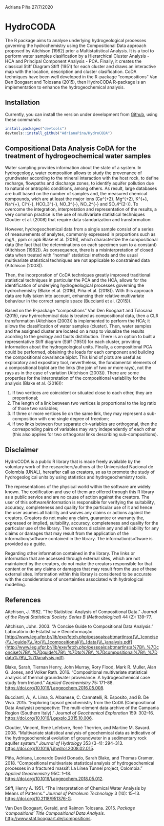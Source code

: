Adriana Piña
27/7/2020





# HydroCODA

The R package aims to analyse underlying hydrogeological processes
governing the hydrochemistry using the Compositional Data approach
proposed by Aitchison (1982) prior a Multistatistical Analysis. It is a
tool to perform water samples clasification by a Hierarchical Cluster
Analysis - HCA and Principal Component Analysis - PCA. Finally, it
creates the classical Stiff Diagram Stiff (1951) for each cluster and
draws an interactive map with the location, description and cluster
clasification. CoDA techniques have been well developed in the R-package
“compositions” Van Den Boogaart and Tolosana (2015), then HydroCODA
R-package is an implementation to enhance the hydrogeochemical analysis.

## Installation

Currently, you can install the version under development from
[Github](https://github.com/AdrianaPina/HydroCODA), using these
commands:

``` r
install.packages("devtools")
devtools::install_github("AdrianaPina/HydroCODA")
```

## Compositional Data Analysis CoDA for the treatment of hydrogeochemical water samples

Water sampling provides information about the state of a system. In
hydrogeology, water composition allows to study the provenance of
grundwater according to the mineral interaction with the host rock, to
define recharge, flowpaths and discharge zones, to identify aquifer
pollution due to natural or antrophic conditions, among others. As
result, large databases are built based on the number of samples and,
the measured chemical compounds, wich are at least the major ions
(Ca^{+2}, Mg^{+2}, K^{+}, Na^{+}, Cl^{-}, HCO\_3^{-}, NO\_3^{-},
NO\_2^{-} and SO\_4^{2-}). To overcome the integration, interpretation
and representation of the results, a very common practice is the use of
multivariate statistical techniques Cloutier et al. (2008) that require
data standarization and transformation.

However, hydrogeochemical data from a single sample consist of a series
of measurements of analytes, commonly expressed in proportions such as
mg/L, ppm or ppb Blake et al. (2016), which charactertize the
compositional data (the fact that the determinations on each specimen
sum to a constant) (Aitchison (1982)). As consequence, there is a
misinterpretation of closed data when treated with “normal” statistical
methods and the usual multivariate statistical techniques are not
applicable to constrained data (Aitchison (2003)).

Then, the incorporation of CoDA techniques greatly improved traditional
statistical techniques in particular the PCA and the HCA, allows for the
identification of underlying hydrogeological processes governing the
hydrochemistry (Blake et al. (2016), Piña et al. (2018)). With this
approach data are fully taken into account, enhancing their relative
multivariate behaviour in the correct sample space (Buccianti et al.
(2015)).

Based on the R-package “compositions” Van Den Boogaart and Tolosana
(2015), raw hydrochemical data is treated as compositional data, then a
CLR transformation (Aitchison (2003)) is implemented to perform the HCA;
it allows the classification of water samples (cluster). Then, water
samples and the assigned cluster are located on a map to visualize the
results acording to the geology and faults distribution. There is an
option to built a representative Stiff diagram (Stiff (1951)) for each
cluster, providing information about the hydrogeological units. Finally,
a compositional PCA could be performed, obtaining the loads for each
component and building the compositional covariance biplot. This kind of
plots are useful as exploratory and expository tool, nevertheless, the
fundamental elements of a compositional biplot are the links (the join
of two or more rays), not the rays as in the case of variation
(Aitchison (2003)). There are some properties for the interpretation of
the compositional variability for the analysis (Blake et al. (2016)):

1)  If two vertices are coincident or situated close to each other, they
    are proportional;
2)  The length of a link between two vertices is proportional to the log
    ratio of those two variables;
3)  If three or more vertices lie on the same link, they may represent a
    sub-composition with one single degree of freedom;
4)  If two links between four separate clr-variables are orthogonal,
    then the corresponding pairs of variables may vary independently of
    each other (this also applies for two orthogonal links describing
    sub-compositions).

## Disclaimer

HydroCODA is a public R library that is made freely available by the
voluntary work of the researchers/authors at the Universidad Nacional de
Colombia (UNAL), hereafter call as creators, so as to promote the study
of hydrogeological units by using statistics and hydrogeochemistry
tools.

The representations of the physical world within the software are widely
known. The codification and use of them are offered through this R
library as a public service and are no cause of action against the
creators. The user of this software/information is responsible for
verifying the suitability, accuracy, completeness and quality for the
particular use of it and hence the user asumes all liability and waives
any claims or actions against the creators. Creators do not make any
claim, guarantee or warranty the, expressed or implied, suitability,
accuracy, completeness and quality for the particular use of the
library. The creators disclaim any and all liability for any claims or
damages that may result from the application of the information/software
contained in the library. The information/software is provided as a
guide.

Regarding other information contained in the library. The links or
information that are accessed through external sites, which are not
maintained by the creators, do not make the creators responsible for
that content or the any claims or damages that may result from the use
of these external sites. Information within this library is considered
to be accurate with the considerations of uncertainties associated with
hydrological modelling.

## References

<div id="refs" class="references">

<div id="ref-Aitchison1982">

Aitchison, J. 1982. “The Statistical Analysis of Compositional Data.”
*Journal of the Royal Statistical Society. Series B (Methodological)* 44
(2): 139–77.

</div>

<div id="ref-Aitchison2003">

Aitchison, John. 2003. “A Concise Guide to Compositional Data Analysis.”
Laboratório de Estatística e Geoinformação.
[http://www.leg.ufpr.br/lib/exe/fetch.php/pessoais:abtmartins:a{\\\_}concise{\\\_}guide{\\\_}to{\\\_}compositional{\\\_}data{\\\_}analysis.pdf](http://www.leg.ufpr.br/lib/exe/fetch.php/pessoais:abtmartins:a%7B\\_%7Dconcise%7B\\_%7Dguide%7B\\_%7Dto%7B\\_%7Dcompositional%7B\\_%7Ddata%7B\\_%7Danalysis.pdf).

</div>

<div id="ref-Blake2016">

Blake, Sarah, Tiernan Henry, John Murray, Rory Flood, Mark R. Muller,
Alan G. Jones, and Volker Rath. 2016. “Compositional multivariate
statistical analysis of thermal groundwater provenance: A
hydrogeochemical case study from Ireland.” *Applied Geochemistry* 75:
171–88. <https://doi.org/10.1016/j.apgeochem.2016.05.008>.

</div>

<div id="ref-Buccianti2015">

Buccianti, A., A. Lima, S. Albanese, C. Cannatelli, R. Esposito, and B.
De Vivo. 2015. “Exploring topsoil geochemistry from the CoDA
(Compositional Data Analysis) perspective: The multi-element data
archive of the Campania Region (Southern Italy).” *Journal of
Geochemical Exploration* 159: 302–16.
<https://doi.org/10.1016/j.gexplo.2015.10.006>.

</div>

<div id="ref-Cloutier2008">

Cloutier, Vincent, René Lefebvre, René Therrien, and Martine M. Savard.
2008. “Multivariate statistical analysis of geochemical data as
indicative of the hydrogeochemical evolution of groundwater in a
sedimentary rock aquifer system.” *Journal of Hydrology* 353 (3-4):
294–313. <https://doi.org/10.1016/j.jhydrol.2008.02.015>.

</div>

<div id="ref-Pina2018">

Piña, Adriana, Leonardo David Donado, Sarah Blake, and Thomas Cramer.
2018. “Compositional multivariate statistical analysis of
hydrogeochemical processes in a fractured massif: La Línea Tunnel
project, Colombia.” *Applied Geochemistry* 95C: 1–18.
<https://doi.org/10.1016/j.apgeochem.2018.05.012>.

</div>

<div id="ref-Stiff1951">

Stiff, Henry A. 1951. “The Interpretation of Chemical Water Analysis by
Means of Patterns.” *Journal of Petroleum Technology* 3 (10): 15–13.
<https://doi.org/10.2118/951376-G>.

</div>

<div id="ref-VanDenBoogaart2015">

Van Den Boogaart, Gerald, and Raimon Tolosana. 2015. *Package
’compositions’ Title Compositional Data Analysis*.
<http://www.stat.boogaart.de/compositions>.

</div>

</div>
